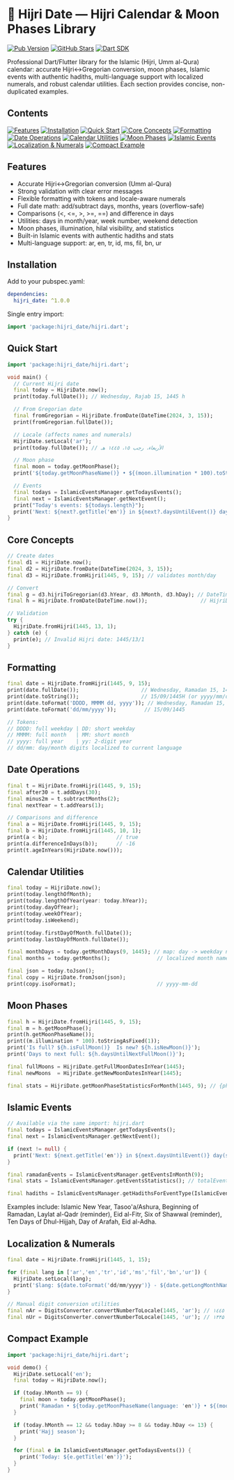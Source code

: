 # 🌙 Hijri Date — Hijri Calendar & Moon Phases Library

[![Pub Version](https://img.shields.io/pub/v/hijri_date)](https://pub.dev/packages/hijri_date)
[![GitHub Stars](https://img.shields.io/github/stars/alheekmahlib/hijri_date)](https://github.com/alheekmahlib/hijri_date/stargazers)
[![Dart SDK](https://img.shields.io/badge/Dart-3.6+-blue.svg)](https://dart.dev)

Professional Dart/Flutter library for the Islamic (Hijri, Umm al-Qura) calendar: accurate Hijri↔Gregorian conversion, moon phases, Islamic events with authentic hadiths, multi-language support with localized numerals, and robust calendar utilities. Each section provides concise, non-duplicated examples.

## Contents

<p>
  <a href="#features"><img alt="Features" src="https://img.shields.io/badge/-Features-0b72b9?style=for-the-badge" /></a>
  <a href="#installation"><img alt="Installation" src="https://img.shields.io/badge/-Installation-0b72b9?style=for-the-badge" /></a>
  <a href="#quick-start"><img alt="Quick Start" src="https://img.shields.io/badge/-Quick%20Start-0b72b9?style=for-the-badge" /></a>
  <a href="#core-concepts"><img alt="Core Concepts" src="https://img.shields.io/badge/-Core%20Concepts-0b72b9?style=for-the-badge" /></a>
  <a href="#formatting"><img alt="Formatting" src="https://img.shields.io/badge/-Formatting-0b72b9?style=for-the-badge" /></a>
  <a href="#date-operations"><img alt="Date Operations" src="https://img.shields.io/badge/-Date%20Operations-0b72b9?style=for-the-badge" /></a>
  <a href="#calendar-utilities"><img alt="Calendar Utilities" src="https://img.shields.io/badge/-Calendar%20Utilities-0b72b9?style=for-the-badge" /></a>
  <a href="#moon-phases"><img alt="Moon Phases" src="https://img.shields.io/badge/-Moon%20Phases-0b72b9?style=for-the-badge" /></a>
  <a href="#islamic-events"><img alt="Islamic Events" src="https://img.shields.io/badge/-Islamic%20Events-0b72b9?style=for-the-badge" /></a>
  <a href="#localization--numerals"><img alt="Localization & Numerals" src="https://img.shields.io/badge/-Localization%20%26%20Numerals-0b72b9?style=for-the-badge" /></a>
  <a href="#compact-example"><img alt="Compact Example" src="https://img.shields.io/badge/-Compact%20Example-0b72b9?style=for-the-badge" /></a>
</p>

## Features

- Accurate Hijri↔Gregorian conversion (Umm al-Qura)
- Strong validation with clear error messages
- Flexible formatting with tokens and locale-aware numerals
- Full date math: add/subtract days, months, years (overflow-safe)
- Comparisons (<, <=, >, >=, ==) and difference in days
- Utilities: days in month/year, week number, weekend detection
- Moon phases, illumination, hilal visibility, and statistics
- Built-in Islamic events with authentic hadiths and stats
- Multi-language support: ar, en, tr, id, ms, fil, bn, ur

## Installation

Add to your pubspec.yaml:

```yaml
dependencies:
  hijri_date: ^1.0.0
```

Single entry import:

```dart
import 'package:hijri_date/hijri.dart';
```

## Quick Start

```dart
import 'package:hijri_date/hijri.dart';

void main() {
  // Current Hijri date
  final today = HijriDate.now();
  print(today.fullDate()); // Wednesday, Rajab 15, 1445 h

  // From Gregorian date
  final fromGregorian = HijriDate.fromDate(DateTime(2024, 3, 15));
  print(fromGregorian.fullDate());

  // Locale (affects names and numerals)
  HijriDate.setLocal('ar');
  print(today.fullDate()); // الأربعاء، رجب ١٥، ١٤٤٥ هـ

  // Moon phase
  final moon = today.getMoonPhase();
  print('${today.getMoonPhaseName()} • ${(moon.illumination * 100).toStringAsFixed(1)}%');

  // Events
  final todays = IslamicEventsManager.getTodaysEvents();
  final next = IslamicEventsManager.getNextEvent();
  print("Today's events: ${todays.length}");
  print('Next: ${next?.getTitle('en')} in ${next?.daysUntilEvent()} day(s)');
}
```

## Core Concepts

```dart
// Create dates
final d1 = HijriDate.now();
final d2 = HijriDate.fromDate(DateTime(2024, 3, 15));
final d3 = HijriDate.fromHijri(1445, 9, 15); // validates month/day

// Convert
final g = d3.hijriToGregorian(d3.hYear, d3.hMonth, d3.hDay); // DateTime
final h = HijriDate.fromDate(DateTime.now());                 // HijriDate

// Validation
try {
  HijriDate.fromHijri(1445, 13, 1);
} catch (e) {
  print(e); // Invalid Hijri date: 1445/13/1
}
```

## Formatting

```dart
final date = HijriDate.fromHijri(1445, 9, 15);
print(date.fullDate());                    // Wednesday, Ramadan 15, 1445 h
print(date.toString());                    // 15/09/1445H (or yyyy/mm/dd in ar)
print(date.toFormat('DDDD, MMMM dd, yyyy')); // Wednesday, Ramadan 15, 1445
print(date.toFormat('dd/mm/yyyy'));         // 15/09/1445

// Tokens:
// DDDD: full weekday | DD: short weekday
// MMMM: full month   | MM: short month
// yyyy: full year    | yy: 2-digit year
// dd/mm: day/month digits localized to current language
```

## Date Operations

```dart
final t = HijriDate.fromHijri(1445, 9, 15);
final after30 = t.addDays(30);
final minus2m = t.subtractMonths(2);
final nextYear = t.addYears(1);

// Comparisons and difference
final a = HijriDate.fromHijri(1445, 9, 15);
final b = HijriDate.fromHijri(1445, 10, 1);
print(a < b);                      // true
print(a.differenceInDays(b));      // -16
print(t.ageInYears(HijriDate.now()));
```

## Calendar Utilities

```dart
final today = HijriDate.now();
print(today.lengthOfMonth);
print(today.lengthOfYear(year: today.hYear));
print(today.dayOfYear);
print(today.weekOfYear);
print(today.isWeekend);

print(today.firstDayOfMonth.fullDate());
print(today.lastDayOfMonth.fullDate());

final monthDays = today.getMonthDays(9, 1445); // map: day -> weekday name
final months = today.getMonths();               // localized month names

final json = today.toJson();
final copy = HijriDate.fromJson(json);
print(copy.isoFormat);                          // yyyy-mm-dd
```

## Moon Phases

```dart
final h = HijriDate.fromHijri(1445, 9, 15);
final m = h.getMoonPhase();
print(h.getMoonPhaseName());
print((m.illumination * 100).toStringAsFixed(1));
print('Is full? ${h.isFullMoon()}  Is new? ${h.isNewMoon()}');
print('Days to next full: ${h.daysUntilNextFullMoon()}');

final fullMoons = HijriDate.getFullMoonDatesInYear(1445);
final newMoons  = HijriDate.getNewMoonDatesInYear(1445);

final stats = HijriDate.getMoonPhaseStatisticsForMonth(1445, 9); // {phase -> days}
```

## Islamic Events

```dart
// Available via the same import: hijri.dart
final todays = IslamicEventsManager.getTodaysEvents();
final next = IslamicEventsManager.getNextEvent();

if (next != null) {
  print('Next: ${next.getTitle('en')} in ${next.daysUntilEvent()} day(s)');
}

final ramadanEvents = IslamicEventsManager.getEventsInMonth(9);
final stats = IslamicEventsManager.getEventsStatistics(); // totalEvents, mainEvents, reminders

final hadiths = IslamicEventsManager.getHadithsForEventType(IslamicEventType.ramadan);
```

Examples include: Islamic New Year, Tasoo'a/Ashura, Beginning of Ramadan, Laylat al-Qadr (reminder), Eid al-Fitr, Six of Shawwal (reminder), Ten Days of Dhul-Hijjah, Day of Arafah, Eid al-Adha.

## Localization & Numerals

```dart
final date = HijriDate.fromHijri(1445, 1, 15);

for (final lang in ['ar','en','tr','id','ms','fil','bn','ur']) {
  HijriDate.setLocal(lang);
  print('$lang: ${date.toFormat('dd/mm/yyyy')} - ${date.getLongMonthName()}');
}

// Manual digit conversion utilities
final nAr = DigitsConverter.convertNumberToLocale(1445, 'ar'); // ١٤٤٥
final nUr = DigitsConverter.convertNumberToLocale(1445, 'ur'); // ۱۴۴۵
```

## Compact Example

```dart
import 'package:hijri_date/hijri.dart';

void demo() {
  HijriDate.setLocal('en');
  final today = HijriDate.now();

  if (today.hMonth == 9) {
    final moon = today.getMoonPhase();
    print('Ramadan • ${today.getMoonPhaseName(language: 'en')} • ${(moon.illumination * 100).toStringAsFixed(1)}%');
  }

  if (today.hMonth == 12 && today.hDay >= 8 && today.hDay <= 13) {
    print('Hajj season');
  }

  for (final e in IslamicEventsManager.getTodaysEvents()) {
    print('Today: ${e.getTitle('en')}');
  }
}
```
